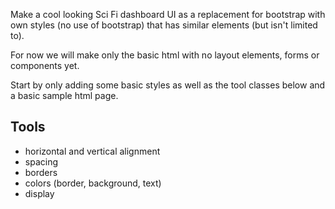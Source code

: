 Make a cool looking Sci Fi dashboard UI as a replacement for bootstrap with own styles (no use of bootstrap) that has similar elements (but isn't limited to).

For now we will make only the basic html with no layout elements, forms or components yet.

Start by only adding some basic styles as well as the tool classes below and a basic sample html page.


Tools
----------------------------------------------------------

- horizontal and vertical alignment
- spacing
- borders
- colors (border, background, text)
- display
